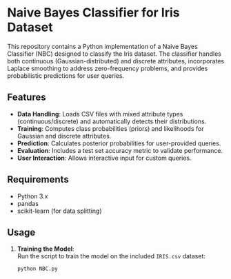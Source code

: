 # Naive Bayes Classifier for Iris Dataset

This repository contains a Python implementation of a Naive Bayes Classifier (NBC) designed to classify the Iris dataset. The classifier handles both continuous (Gaussian-distributed) and discrete attributes, incorporates Laplace smoothing to address zero-frequency problems, and provides probabilistic predictions for user queries.

## Features

- **Data Handling**: Loads CSV files with mixed attribute types (continuous/discrete) and automatically detects their distributions.
- **Training**: Computes class probabilities (priors) and likelihoods for Gaussian and discrete attributes.
- **Prediction**: Calculates posterior probabilities for user-provided queries.
- **Evaluation**: Includes a test set accuracy metric to validate performance.
- **User Interaction**: Allows interactive input for custom queries.

## Requirements

- Python 3.x
- pandas
- scikit-learn (for data splitting)

## Usage

1. **Training the Model**:  
   Run the script to train the model on the included `IRIS.csv` dataset:
   ```bash
   python NBC.py
